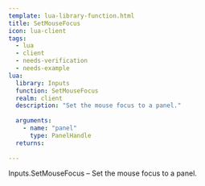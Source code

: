 ```yaml
---
template: lua-library-function.html
title: SetMouseFocus
icon: lua-client
tags:
  - lua
  - client
  - needs-verification
  - needs-example
lua:
  library: Inputs
  function: SetMouseFocus
  realm: client
  description: "Set the mouse focus to a panel."
  
  arguments:
    - name: "panel"
      type: PanelHandle
  returns:
    
---
```


<div class="lua__search__keywords">
Inputs.SetMouseFocus &#x2013; Set the mouse focus to a panel.
</div>
